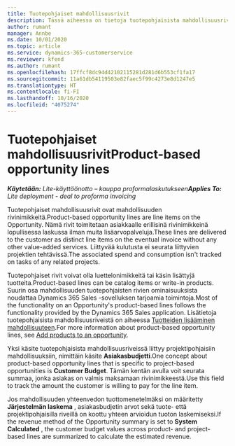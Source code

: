 ```yaml
---
title: Tuotepohjaiset mahdollisuusrivit
description: Tässä aiheessa on tietoja tuotepohjaisista mahdollisuusrivinimikkeistä Project Operationsissa.
author: rumant
manager: Annbe
ms.date: 10/01/2020
ms.topic: article
ms.service: dynamics-365-customerservice
ms.reviewer: kfend
ms.author: rumant
ms.openlocfilehash: 17ffcf8dc94d42102115281d281d6b553cf1fa17
ms.sourcegitcommit: 11a61db54119503e82faec5f99c4273e8d1247e5
ms.translationtype: HT
ms.contentlocale: fi-FI
ms.lasthandoff: 10/16/2020
ms.locfileid: "4075274"
---
```

# <a name="product-based-opportunity-lines"></a><span data-ttu-id="836ec-103">Tuotepohjaiset mahdollisuusrivit</span><span class="sxs-lookup"><span data-stu-id="836ec-103">Product-based opportunity lines</span></span>

<span data-ttu-id="836ec-104">_**Käytetään:** Lite-käyttöönotto – kauppa proformalaskutukseen_</span><span class="sxs-lookup"><span data-stu-id="836ec-104">_**Applies To:** Lite deployment - deal to proforma invoicing_</span></span>

<span data-ttu-id="836ec-105">Tuotepohjaiset mahdollisuusrivit ovat mahdollisuuden rivinimikkeitä.</span><span class="sxs-lookup"><span data-stu-id="836ec-105">Product-based opportunity lines are line items on the Opportunity.</span></span> <span data-ttu-id="836ec-106">Nämä rivit toimitetaan asiakkaalle erillisinä rivinimikkeinä lopullisessa laskussa ilman muita lisäarvopalveluja.</span><span class="sxs-lookup"><span data-stu-id="836ec-106">These lines are delivered to the customer as distinct line items on the eventual invoice without any other value-added services.</span></span> <span data-ttu-id="836ec-107">Liittyvää kulutusta ei seurata liittyvien projektien tehtävissä.</span><span class="sxs-lookup"><span data-stu-id="836ec-107">The associated spend and consumption isn't tracked on tasks of any related projects.</span></span>

<span data-ttu-id="836ec-108">Tuotepohjaiset rivit voivat olla luettelonimikkeitä tai käsin lisättyjä tuotteita.</span><span class="sxs-lookup"><span data-stu-id="836ec-108">Product-based lines can be catalog items or write-in products.</span></span> <span data-ttu-id="836ec-109">Suurin osa mahdollisuuden tuotepohjaisten rivien ominaisuuksista noudattaa Dynamics 365 Sales -sovelluksen tarjoamia toimintoja.</span><span class="sxs-lookup"><span data-stu-id="836ec-109">Most of the functionality on an Opportunity's product-based lines follows the functionality provided by the Dynamics 365 Sales application.</span></span> <span data-ttu-id="836ec-110">Lisätietoja tuotepohjaisista mahdollisuusriveistä on aiheessa [Tuotteiden lisääminen mahdollisuuteen](https://docs.microsoft.com/dynamics365/sales-enterprise/add-products-opportunity).</span><span class="sxs-lookup"><span data-stu-id="836ec-110">For more information about product-based opportunity lines, see [Add products to an opportunity](https://docs.microsoft.com/dynamics365/sales-enterprise/add-products-opportunity).</span></span>

<span data-ttu-id="836ec-111">Yksi käsite tuotepohjaisista mahdollisuusriveissä liittyy projektipohjaisiin mahdollisuuksiin, nimittäin käsite **Asiakasbudjetti**.</span><span class="sxs-lookup"><span data-stu-id="836ec-111">One concept about product-based opportunity lines that is specific to project-based opportunities is **Customer Budget**.</span></span> <span data-ttu-id="836ec-112">Tämän kentän avulla voit seurata summaa, jonka asiakas on valmis maksamaan rivinimikkeestä.</span><span class="sxs-lookup"><span data-stu-id="836ec-112">Use this field to track the amount the customer is willing to pay for the line item.</span></span>

<span data-ttu-id="836ec-113">Jos mahdollisuuden yhteenvedon tuottomenetelmäksi on määritetty **Järjestelmän laskema** , asiakasbudjetin arvot sekä tuote- että projektipohjaisilla riveillä on koottu yhteen arvioidun tuoton laskemiseksi.</span><span class="sxs-lookup"><span data-stu-id="836ec-113">If the revenue method of the Opportunity summary is set to **System Calculated** , the customer budget values across product- and project-based lines are summarized to calculate the estimated revenue.</span></span>
